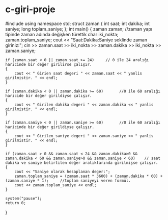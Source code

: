 # c-giri-proje
#include<iostream>
using namespace std;
struct zaman
{
	int saat;
	int dakika;
	int saniye;
	long toplam_saniye;
};
int main()
{
	zaman zaman;       //zaman yapı tipinde zaman adında değişken türettik
	char iki_nokta;
	zaman.toplam_saniye;
	cout << "Saat:Dakika:Saniye seklinde zaman giriniz:";
	cin >> zaman.saat >> iki_nokta >> zaman.dakika >> iki_nokta >> zaman.saniye;

	if (zaman.saat < 0 || zaman.saat >= 24)     // 0 ile 24 aralığı haricinde bir değer girilirse çalışır.
	{
		cout << " Girien saat degeri " << zaman.saat << " yanlis girilmistir. " << endl;
	}

	if (zaman.dakika < 0 || zaman.dakika >= 60)       //0 ile 60 aralığı haricide bir değer girildiyse çalışır.
	{
		cout << " Girilen dakika degeri " << zaman.dakika << " yanlis girilmistir. " << endl;
	}

	if (zaman.saniye < 0 || zaman.saniye >= 60)       //0 ile 60 aralığı haricinde bir değer girildiyse çalışır.
	{
		cout << " Girilen saniye degeri " << zaman.saniye << " yanlis girilmistir. " << endl;
	}

	if (zaman.saat > 0 && zaman.saat < 24 && zaman.dakika>0 && zaman.dakika < 60 && zaman.saniye>0 && zaman.saniye < 60)    // saat dakika ve saniye belirtilen değer aralıklarında girilmişse çalışır.
	{
		cout << "Saniye olarak hesaplanan deger:";
		zaman.toplam_saniye = (zaman.saat * 3600) + (zaman.dakika * 60) + (zaman.saniye * 1);     //toplam saniyeyi veren formül.
		cout << zaman.toplam_saniye << endl;
	}

	system("pause");
	return 0;

}
